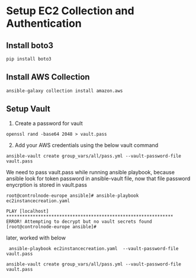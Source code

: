 # Setup EC2 Collection and Authentication

## Install boto3

```
pip install boto3
```

## Install AWS Collection

```
ansible-galaxy collection install amazon.aws
```

## Setup Vault 

1. Create a password for vault

```
openssl rand -base64 2048 > vault.pass
```

2. Add your AWS credentials using the below vault command

```
ansible-vault create group_vars/all/pass.yml --vault-password-file vault.pass
```
We need to pass vault.pass while running ansible playbook, because ansible look for token password in ansible-vault file, now that file password enycrption is stored in vault.pass
```
root@controlnode-europe ansible]# ansible-playbook ec2instancecreation.yaml 

PLAY [localhost] ***************************************************************
ERROR! Attempting to decrypt but no vault secrets found
[root@controlnode-europe ansible]# 
```
later, worked with below
```
 ansible-playbook ec2instancecreation.yaml  --vault-password-file vault.pass
```
```
ansible-vault create group_vars/all/pass.yml --vault-password-file vault.pass
```




